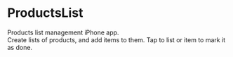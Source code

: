 # ProductsList
Products list management iPhone app.  
Create lists of products, and add items to them.
Tap to list or item to mark it as done.
